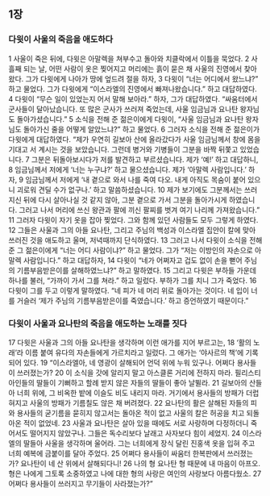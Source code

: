 ## 1장
### 다윗이 사울의 죽음을 애도하다
1 사울이 죽은 뒤에, 다윗은 아말렉을 쳐부수고 돌아와 치클락에서 이틀을 묵었다.
2 사흘째 되는 날, 어떤 사람이 옷은 찢어지고 머리에는 흙이 묻은 채 사울의 진영에서 찾아왔다. 그가 다윗에게 나아가 땅에 엎드려 절을 하자,
3 다윗이 “너는 어디에서 왔느냐?” 하고 물었다. 그가 다윗에게 “이스라엘의 진영에서 빠져나왔습니다.” 하고 대답하였다.
4 다윗이 “무슨 일이 있었는지 어서 말해 보아라.” 하자, 그가 대답하였다. “싸움터에서 군사들이 달아났습니다. 또 많은 군사가 쓰러져 죽었는데, 사울 임금님과 요나탄 왕자님도 돌아가셨습니다.”
5 소식을 전해 준 젊은이에게 다윗이, “사울 임금님과 요나탄 왕자님도 돌아가신 줄을 어떻게 알았느냐?” 하고 물었다.
6 그러자 소식을 전해 준 젊은이가 다윗에게 대답하였다. “제가 우연히 길보아 산에 올라갔다가 사울 임금님께서 창에 몸을 기대고 서 계시는 것을 보았습니다. 그런데 병거와 기병들이 그분을 바짝 뒤쫓고 있었습니다.
7 그분은 뒤돌아보시다가 저를 발견하고 부르셨습니다. 제가 ‘예!’ 하고 대답하니,
8 임금님께서 저에게 ‘너는 누구냐?’ 하고 물으셨습니다. 제가 ‘아말렉 사람입니다.’ 하자,
9 임금님께서 저에게 ‘내 곁으로 와서 나를 죽여 다오. 내게 아직도 목숨이 붙어 있으니 괴로워 견딜 수가 없구나.’ 하고 말씀하셨습니다.
10 제가 보기에도 그분께서는 쓰러지신 뒤에 다시 살아나실 것 같지 않아, 그분 곁으로 가서 그분을 돌아가시게 하였습니다. 그러고 나서 머리에 쓰신 왕관과 팔에 끼신 팔찌를 벗겨 여기 나리께 가져왔습니다.”
11 그러자 다윗이 자기 옷을 잡아 찢었다. 그와 함께 있던 사람들도 모두 그렇게 하였다.
12 그들은 사울과 그의 아들 요나탄, 그리고 주님의 백성과 이스라엘 집안이 칼에 맞아 쓰러진 것을 애도하고 울며, 저녁때까지 단식하였다.
13 그러고 나서 다윗이 소식을 전해 준 그 젊은이에게 “너는 어디 사람이냐?” 하고 물었다. 그가 “저는 이방인의 자손으로 아말렉 사람입니다.” 하고 대답하자,
14 다윗이 “네가 어쩌자고 겁도 없이 손을 뻗어 주님의 기름부음받은이를 살해하였느냐?” 하고 말하였다.
15 그리고 다윗은 부하들 가운데 하나를 불러, “가까이 가서 그를 쳐라.” 하고 일렀다. 부하가 그를 치니 그가 죽었다.
16 다윗이 그를 두고 이렇게 말하였다. “네 피가 네 머리 위로 돌아가는 것이다. 네 입이 너를 거슬러 ‘제가 주님의 기름부음받은이를 죽였습니다.’ 하고 증언하였기 때문이다.”
### 다윗이 사울과 요나탄의 죽음을 애도하는 노래를 짓다
17 다윗은 사울과 그의 아들 요나탄을 생각하며 이런 애가를 지어 부르고는,
18 ‘활의 노래’라 이름 붙여 유다의 자손들에게 가르치라고 일렀다. 그 애가는 ‘야사르의 책’에 기록되어 있다.
19 “이스라엘아, 네 영광이 살해되어 언덕 위에 누워 있구나. 어쩌다 용사들이 쓰러졌는가?
20 이 소식을 갓에 알리지 말고 아스클론 거리에 전하지 마라. 필리스티아인들의 딸들이 기뻐하고 할례 받지 않은 자들의 딸들이 좋아 날뛸라.
21 길보아의 산들아 너희 위에, 그 비옥한 밭에 이슬도 비도 내리지 마라. 거기에서 용사들의 방패가 더럽혀지고 사울의 방패가 기름칠도 않은 채 버려졌다.
22 요나탄의 활은 살해된 자들의 피와 용사들의 굳기름을 묻히지 않고서는 돌아온 적이 없고 사울의 칼은 허공을 치고 되돌아온 적이 없었네.
23 사울과 요나탄은 살아 있을 때에도 서로 사랑하며 다정하더니 죽어서도 떨어지지 않았구나. 그들은 독수리보다 날래고 사자보다 힘이 세었지.
24 이스라엘의 딸들아 사울을 생각하며 울어라. 그는 너희에게 장식 달린 진홍색 옷을 입혀 주고 너희 예복에 금붙이를 달아 주었다.
25 어쩌다 용사들이 싸움터 한복판에서 쓰러졌는가? 요나탄이 네 산 위에서 살해되다니!
26 나의 형 요나탄 형 때문에 내 마음이 아프오. 형은 나에게 그토록 소중하였고 나에 대한 형의 사랑은 여인의 사랑보다 아름다웠소.
27 어쩌다 용사들이 쓰러지고 무기들이 사라졌는가?”
